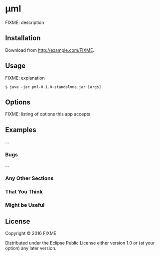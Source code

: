 # μml

FIXME: description

## Installation

Download from http://example.com/FIXME.

## Usage

FIXME: explanation

    $ java -jar μml-0.1.0-standalone.jar [args]

## Options

FIXME: listing of options this app accepts.

## Examples

...

### Bugs

...

### Any Other Sections
### That You Think
### Might be Useful

## License

Copyright © 2016 FIXME

Distributed under the Eclipse Public License either version 1.0 or (at
your option) any later version.
